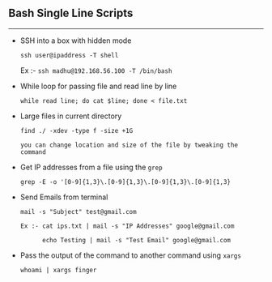 ## Bash Single Line Scripts

---

- SSH into a box with hidden mode

  `ssh user@ipaddress -T shell` 

  Ex :- `ssh madhu@192.168.56.100 -T /bin/bash`

- While loop for passing file and read line by line

  `while read line; do cat $line; done < file.txt`
  
- Large files in current directory
  
  `find ./ -xdev -type f -size +1G`
  
  ```
  you can change location and size of the file by tweaking the command
  ```
- Get IP addresses from a file using the `grep`
  
  `grep -E -o '[0-9]{1,3}\.[0-9]{1,3}\.[0-9]{1,3}\.[0-9]{1,3}`

- Send Emails from terminal

  `mail -s "Subject" test@gmail.com`
  
  ```
  Ex :- cat ips.txt | mail -s "IP Addresses" google@gmail.com
  
        echo Testing | mail -s "Test Email" google@gmail.com
  ```
- Pass the output of the command to another command using `xargs`

  `whoami | xargs finger`
  
